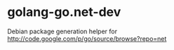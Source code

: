 golang-go.net-dev
=================

Debian package generation helper for http://code.google.com/p/go/source/browse?repo=net
